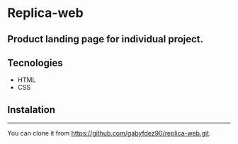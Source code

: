 # Replica-web

## Product landing page for individual project.

## Tecnologies
* HTML
* CSS

## Instalation
***
You can clone it from https://github.com/gabyfdez90/replica-web.git. 
```

